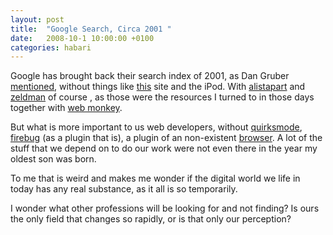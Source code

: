 ```yaml
---
layout: post
title:  "Google Search, Circa 2001 "
date:   2008-10-1 10:00:00 +0100
categories: habari
---
```

Google has brought back their search index of 2001, as Dan Gruber <a href="http://daringfireball.net/linked/2008/10/01/google-search-2001">mentioned</a>, without things like <a href="http://www.google.com/search2001/search?q=wilfred+nas&hl=en&sa=N&btnG=Search">this</a> site and the iPod. With <a href="http://www.google.com/search2001/search?q=alistapart&btnG=Search">alistapart</a> and <a href="http://www.google.com/search2001/search?q=zeldman&btnG=Search">zeldman</a> of course , as those were the resources I turned to in those days together with <a href="http://www.google.com/search2001/search?q=webmonkey&hl=en&sa=N&btnG=Search">web monkey</a>. 

But what is more important to us web developers, without <a href="http://www.google.com/search2001/search?q=quirksmode&btnG=Search">quirksmode</a>, <a href="http://www.google.com/search2001/search?q=firebug&btnG=Search">firebug</a> (as a plugin that is), a plugin of an non-existent <a href="http://www.google.com/search2001/search?q=firefox&btnG=Search">browser</a>. A lot of the stuff that we depend on to do our work were not even there in the year my oldest son was born. 

To me that is weird and makes me wonder if the digital world we life in today has any real substance, as it all is so temporarily.

I wonder what other professions will be looking for and not finding? 
Is ours the only field that changes so rapidly, or is that only our perception?